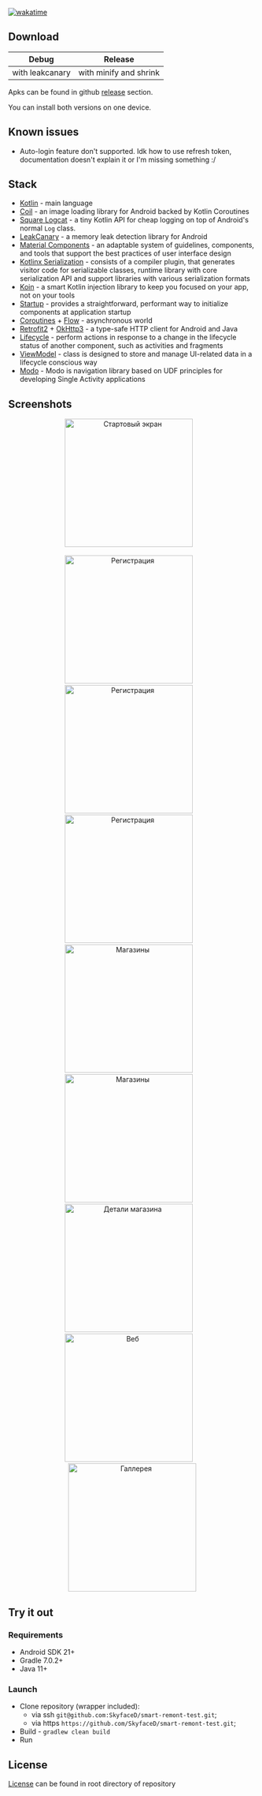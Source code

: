[![wakatime](https://wakatime.com/badge/user/1a9f3ef6-846f-49d3-9216-c03b6d661710/project/d413ef3d-9878-42fe-8a33-f546fcb01893.svg)](https://wakatime.com/badge/user/1a9f3ef6-846f-49d3-9216-c03b6d661710/project/d413ef3d-9878-42fe-8a33-f546fcb01893)

## Download

Debug|Release
---|---
with leakcanary|with minify and shrink

Apks can be found in github [release](https://github.com/SkyfaceD/smart-remont-test/releases/) section.

You can install both versions on one device.

## Known issues
- Auto-login feature don't supported. Idk how to use refresh token, documentation doesn't explain it or I'm missing something :/

## Stack

- [Kotlin](https://kotlinlang.org/) - main language
- [Coil](https://github.com/coil-kt/coil) - an image loading library for Android backed by Kotlin
  Coroutines
- [Square Logcat](https://github.com/square/logcat) - a tiny Kotlin API for cheap logging on top of Android's normal `Log` class.
- [LeakCanary](https://github.com/square/leakcanary) - a memory leak detection library for Android
- [Material Components](https://material.io/) - an adaptable system of guidelines, components, and
  tools that support the best practices of user interface design
- [Kotlinx Serialization](https://github.com/Kotlin/kotlinx.serialization) - consists of a compiler
  plugin, that generates visitor code for serializable classes, runtime library with core
  serialization API and support libraries with various serialization formats
- [Koin](https://insert-koin.io/) - a smart Kotlin injection library to keep you focused on your
  app, not on your tools
- [Startup](https://developer.android.com/topic/libraries/app-startup) - provides a straightforward,
  performant way to initialize components at application startup
- [Coroutines](https://github.com/Kotlin/kotlinx.coroutines) + [Flow](https://developer.android.com/kotlin/flow) - asynchronous world
- [Retrofit2](https://github.com/square/retrofit) + [OkHttp3](https://github.com/square/okhttp) - a
  type-safe HTTP client for Android and Java
- [Lifecycle](https://developer.android.com/jetpack/androidx/releases/lifecycle) - perform actions
  in response to a change in the lifecycle status of another component, such as activities and
  fragments
- [ViewModel](https://developer.android.com/topic/libraries/architecture/viewmodel) - class is
  designed to store and manage UI-related data in a lifecycle conscious way
- [Modo](https://github.com/terrakok/Modo) - Modo is navigation library based on UDF principles for developing Single Activity applications

## Screenshots

<p align="center">
<img src="/.screenshots/start.png"  width="260" title="Стартовый экран">&emsp;
</p>
<p align="center">
<img src="/.screenshots/sign-in-one.png" width="260" title="Регистрация">&emsp;<img src="/.screenshots/sign-in-two.png" width="260" title="Регистрация">&emsp;<img src="/.screenshots/sign-in-three.png" width="260" title="Регистрация">&emsp;<img src="/.screenshots/shop-one.png" width="260" title="Магазины">&emsp;<img src="/.screenshots/shop-two.png" width="260" title="Магазины">&emsp;<img src="/.screenshots/details-one.png" width="260" title="Детали магазина">&emsp;<img src="/.screenshots/web.png" width="260" title="Веб">&emsp;<img src="/.screenshots/gallery.png" width="260" title="Галлерея">
</p>

## Try it out

### Requirements

- Android SDK 21+
- Gradle 7.0.2+
- Java 11+

### Launch

- Clone repository (wrapper included):
    - via ssh `git@github.com:SkyfaceD/smart-remont-test.git`;
    - via https `https://github.com/SkyfaceD/smart-remont-test.git`;
- Build - `gradlew clean build`
- Run

## License

[License](https://github.com/SkyfaceD/smart-remont-test/blob/main/LICENSE) can be found in root directory of
repository
